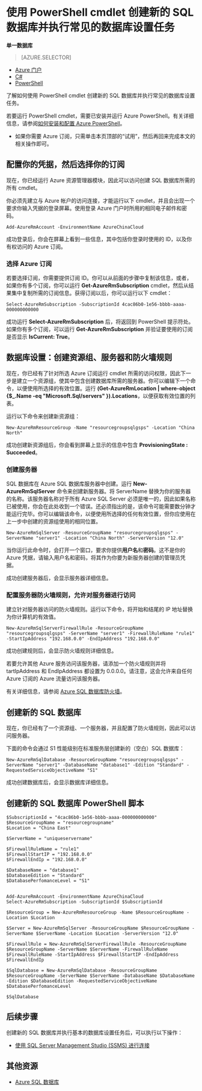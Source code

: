 <properties 
    pageTitle="使用 PowerShell 新建 SQL 数据库设置 | Windows Azure" 
    description="了解如何使用 PowerShell 创建新的 SQL 数据库。可以通过 PowerShell cmdlet 管理常见的数据库设置任务。" 
    keywords="新建 sql 数据库,数据库设置"
	services="sql-database" 
    documentationCenter="" 
    authors="stevestein" 
    manager="jeffreyg" 
    editor="cgronlun"/>

<tags
    ms.service="sql-database"
    ms.date="12/01/2015"
    wacn.date="01/29/2016"/>

# 使用 PowerShell cmdlet 创建新的 SQL 数据库并执行常见的数据库设置任务 

**单一数据库**

> [AZURE.SELECTOR]
- [Azure 门户](/documentation/articles/sql-database-get-started)
- [C#](/documentation/articles/sql-database-get-started-csharp)
- [PowerShell](/documentation/articles/sql-database-get-started-powershell)


了解如何使用 PowerShell cmdlet 创建新的 SQL 数据库并执行常见的数据库设置任务。


若要运行 PowerShell cmdlet，需要已安装并运行 Azure PowerShell。有关详细信息，请参阅[如何安装和配置 Azure PowerShell](/documentation/articles/powershell-install-configure)。

- 如果你需要 Azure 订阅，只需单击本页顶部的“试用”，然后再回来完成本文的相关操作即可。


## 配置你的凭据，然后选择你的订阅

现在，你已经运行 Azure 资源管理器模块，因此可以访问创建 SQL 数据库所需的所有 cmdlet。

你必须先建立与 Azure 帐户的访问连接，才能运行以下 cmdlet，并且会出现一个要求你输入凭据的登录屏幕。使用登录 Azure 门户时所用的相同电子邮件和密码。

	Add-AzureRmAccount -EnvironmentName AzureChinaCloud

成功登录后，你会在屏幕上看到一些信息，其中包括你登录时使用的 ID，以及你有权访问的 Azure 订阅。


### 选择 Azure 订阅

若要选择订阅，你需要提供订阅 ID。你可以从前面的步骤中复制该信息，或者，如果你有多个订阅，你可以运行 **Get-AzureRmSubscription** cmdlet，然后从结果集中复制所需的订阅信息。获得订阅以后，你可以运行以下 cmdlet：

	Select-AzureRmSubscription -SubscriptionId 4cac86b0-1e56-bbbb-aaaa-000000000000

成功运行 **Select-AzureRmSubscription** 后，将返回到 PowerShell 提示符处。如果你有多个订阅，可以运行 **Get-AzureRmSubscription** 并验证要使用的订阅是否显示 **IsCurrent: True**。

## 数据库设置：创建资源组、服务器和防火墙规则

现在，你已经有了针对所选 Azure 订阅运行 cmdlet 所需的访问权限，因此下一步是建立一个资源组，使其中包含创建数据库所需的服务器。你可以编辑下一个命令，以便使用所选择的有效位置。运行 **(Get-AzureRmLocation | where-object {$\_.Name -eq "Microsoft.Sql/servers" }).Locations**，以便获取有效位置的列表。

运行以下命令来创建新资源组：

	New-AzureRmResourceGroup -Name "resourcegroupsqlgsps" -Location "China North"

成功创建新资源组后，你会看到屏幕上显示的信息中包含 **ProvisioningState : Succeeded**。


### 创建服务器 

SQL 数据库在 Azure SQL 数据库服务器中创建。运行 **New-AzureRmSqlServer** 命令来创建新服务器。将 ServerName 替换为你的服务器的名称。该服务器名称对于所有 Azure SQL Server 必须是唯一的，因此如果名称已被使用，你会在此处收到一个错误。还必须指出的是，该命令可能需要数分钟才能运行完毕。你可以编辑该命令，以便使用所选择的任何有效位置，但你应使用在上一步中创建的资源组使用的相同位置。

	New-AzureRmSqlServer -ResourceGroupName "resourcegroupsqlgsps" -ServerName "server1" -Location "China North" -ServerVersion "12.0"

当你运行此命令时，会打开一个窗口，要求你提供**用户名**和**密码**。这不是你的 Azure 凭据，请输入用户名和密码，将其作为你要为新服务器创建的管理员凭据。

成功创建服务器后，会显示服务器详细信息。

### 配置服务器防火墙规则，允许对服务器进行访问

建立针对服务器访问的防火墙规则。运行以下命令，将开始和结尾的 IP 地址替换为你计算机的有效值。

	New-AzureRmSqlServerFirewallRule -ResourceGroupName "resourcegroupsqlgsps" -ServerName "server1" -FirewallRuleName "rule1" -StartIpAddress "192.168.0.0" -EndIpAddress "192.168.0.0"

成功创建规则后，会显示防火墙规则详细信息。

若要允许其他 Azure 服务访问该服务器，请添加一个防火墙规则并将 tartIpAddress 和 EndIpAddress 都设置为 0.0.0.0。请注意，这会允许来自任何 Azure 订阅的 Azure 流量访问该服务器。

有关详细信息，请参阅 [Azure SQL 数据库防火墙](/documentation/articles/sql-database-firewall-configure)。


## 创建新的 SQL 数据库

现在，你已经有了一个资源组、一个服务器，并且配置了防火墙规则，因此可以访问服务器。

下面的命令会通过 S1 性能级别在标准服务层创建新的（空白）SQL 数据库：


	New-AzureRmSqlDatabase -ResourceGroupName "resourcegroupsqlgsps" -ServerName "server1" -DatabaseName "database1" -Edition "Standard" -RequestedServiceObjectiveName "S1"


成功创建数据库后，会显示数据库详细信息。

## 创建新的 SQL 数据库 PowerShell 脚本

    $SubscriptionId = "4cac86b0-1e56-bbbb-aaaa-000000000000"
    $ResourceGroupName = "resourcegroupname"
    $Location = "China East"
    
    $ServerName = "uniqueservername"
    
    $FirewallRuleName = "rule1"
    $FirewallStartIP = "192.168.0.0"
    $FirewallEndIp = "192.168.0.0"
    
    $DatabaseName = "database1"
    $DatabaseEdition = "Standard"
    $DatabasePerfomanceLevel = "S1"
    
    
    Add-AzureRmAccount -EnvironmentName AzureChinaCloud
    Select-AzureRmSubscription -SubscriptionId $SubscriptionId
    
    $ResourceGroup = New-AzureRmResourceGroup -Name $ResourceGroupName -Location $Location
    
    $Server = New-AzureRmSqlServer -ResourceGroupName $ResourceGroupName -ServerName $ServerName -Location $Location -ServerVersion "12.0"
    
    $FirewallRule = New-AzureRmSqlServerFirewallRule -ResourceGroupName $ResourceGroupName -ServerName $ServerName -FirewallRuleName $FirewallRuleName -StartIpAddress $FirewallStartIP -EndIpAddress $FirewallEndIp
    
    $SqlDatabase = New-AzureRmSqlDatabase -ResourceGroupName $ResourceGroupName -ServerName $ServerName -DatabaseName $DatabaseName -Edition $DatabaseEdition -RequestedServiceObjectiveName $DatabasePerfomanceLevel
    
    $SqlDatabase
    


## 后续步骤
创建新的 SQL 数据库并执行基本的数据库设置任务后，可以执行以下操作：

- [使用 SQL Server Management Studio (SSMS) 进行连接](/documentation/articles/sql-database-connect-to-database)


## 其他资源

- [Azure SQL 数据库](/documentation/services/sql-databases)

<!---HONumber=Mooncake_0118_2016-->
